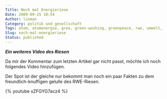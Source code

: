 ```yaml
---
Title: Noch mal Energieriese
Date: 2009-09-25 10:54
Author: lioman
Category: politik und gesellschaft
Tags: atom, atomenergie, gree, green-washing, greenpeace, rwe, umwelt, video
Slug: noch-mal-energieriese
Status: published
---
```


***Ein weiteres Video des Riesen***

Da mir der Kommentar zum letzten Artikel gar nicht passt,
möchte ich noch folgendes Video hinzufügen.

Der Spot ist der gleiche nur bekommt man noch ein paar Fakten
zu dem freundlich-knuffigen gelulle des RWE-Riesen.

{% youtube xZFGYG7acz4 %}
